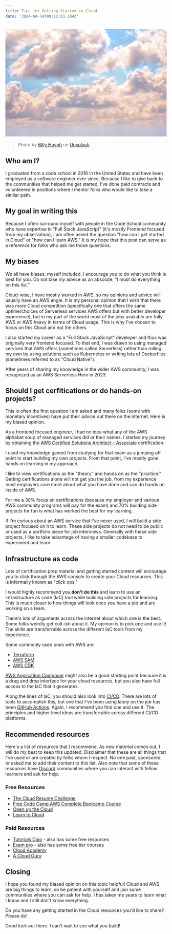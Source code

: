 ```yaml
---
title: Tips for Getting Started in Cloud
date: '2024-04-14T09:12:03.284Z'
---
```


![Clouds Image](./clouds.jpg)

> Photo by <a href="https://unsplash.com/@billy_huy?utm_content=creditCopyText&utm_medium=referral&utm_source=unsplash">Billy Huynh</a> on <a href="https://unsplash.com/photos/cloudy-sky-at-daytime-v9bnfMCyKbg?utm_content=creditCopyText&utm_medium=referral&utm_source=unsplash">Unsplash</a>

## Who am I?

I graduated from a code school in 2016 in the United States and have been employed as a software engineer ever since. Because I like to give back to the communities that helped me get started, I've done paid contracts and volunteered in positions where I mentor folks who would like to take a similar path.

## My goal in writing this

Because I often surround myself with people in the Code School community who have expertise in "Full Stack JavaScript" (it's mostly Frontend focused from my observation), I am often asked the question "how can I get started in Cloud" or "how can I learn AWS." It is my hope that this post can serve as a reference for folks who ask me those questions.

## My biases

We all have biases, myself included. I encourage you to do what you think is best for you. Do not take my advice as an absolute, "I must do everything on this list."

Cloud-wise, I have mostly worked in AWS, so my opinions and advice will usually have an AWS angle. It is my personal opinion that I wish that there was more Cloud competition (specifically one that offers the same uptime/choices of Serverless services AWS offers but with better developer experience), but in my part of the world most of the jobs available are fully AWS or AWS heavy in terms of Cloud usage. This is why I've chosen to focus on this Cloud and not the others.

I also started my career as a "Full Stack JavaScript" developer and thus was originally very frontend focused. To that end, I was drawn to using managed services that AWS offers (sometimes called Serverless) rather than rolling my own by using solutions such as Kubernetes or writing lots of Dockerfiles (sometimes referred to as "Cloud Native").

After years of sharing my knowledge in the wider AWS community, I was recognized as an AWS Serverless Hero in 2023.

## Should I get cerfitications or do hands-on projects?

This is often the first question I am asked and many folks (some with monetary incentives) have put their advice out there on the internet. Here is my biased opinion.

As a frontend focused engineer, I had no idea what any of the AWS alphabet soup of managed services did or their names. I started my journey by obtaining the [AWS Certified Solutions Architect - Associate](https://aws.amazon.com/certification/certified-solutions-architect-associate/) certification.

I used my knowledge gained from studying for that exam as a jumping off point to start building my own projects. From that point, I've mostly gone hands on learning in my approach.

I like to view certifications as the "theory" and hands on as the "practice." Getting certifications alone will not get you the job, from my experience most employers care more about what you have done and can do hands on inside of AWS.

For me a 30% focus on certifications (because my employer and various AWS community programs will pay for the exam) and 70% building side projects for fun is what has worked the best for my learning.

If I'm curious about an AWS service that I've never used, I will build a side project focused on it to learn. These side projects do not need to be public or used as a portfolio piece for job interviews. Generally with these side projects, I like to take advantage of having a smaller codebase to experiment and learn.

## Infrastructure as code

Lots of certification prep material and getting started content will encourage you to click through the AWS console to create your Cloud resources. This is informally known as "click ops."

I would highly recommend you **don't do this** and learn to use an infrastructure as code (IaC) tool while building side projects for learning. This is much closer to how things will look once you have a job and are working on a team.

There's lots of arguments across the internet about which one is the best. Some folks weirdly get cult-ish about it. My opinion is to pick one and use it! The skills are transferrable across the different IaC tools from my experience.

Some commonly used ones with AWS are:

- [Terraform](https://www.terraform.io/)
- [AWS SAM](https://aws.amazon.com/serverless/sam/)
- [AWS CDK](https://aws.amazon.com/cdk/)

[AWS Application Composer](https://aws.amazon.com/application-composer/) might also be a good starting point because it is a drag and drop interface for your cloud resources, but you also have full access to the IaC that it generates.

Along the lines of IaC, you should also look into [CI/CD](https://martinfowler.com/articles/continuousIntegration.html). There are lots of tools to accomplish this, but one that I've been using lately on the job has been [GitHub Actions](https://github.com/features/actions). Again, I recommend you find one and use it. The principles and higher level ideas are transferrable across different CI/CD platforms.

## Recommended resources

Here's a list of resources that I recommend. As new material comes out, I will do my best to keep this updated. Disclaimer that these are all things that I've used or are created by folks whom I respect. No one paid, sponsored, or asked me to add their content to this list. Also note that some of these resources have [Discord](https://discord.com/) communities where you can interact with fellow learners and ask for help.

### Free Resources

- [The Cloud Resume Challenge](https://cloudresumechallenge.dev/)
- [Free Code Camp AWS Complete Bootcamp Course](https://www.youtube.com/watch?v=zA8guDqfv40)
- [Open up the Cloud](https://openupthecloud.com/)
- [Learn to Cloud](https://learntocloud.guide/)

### Paid Resources

- [Tutorials Dojo](https://tutorialsdojo.com/) - also has some free resources
- [Exam pro](https://www.exampro.co/) - also has some free tier courses
- [Cloud Academy](https://cloudacademy.com/)
- [A Cloud Guru](https://www.pluralsight.com/cloud-guru)

## Closing

I hope you found my biased opinion on this topic helpful! Cloud and AWS are big things to learn, so be patient with yourself and join some communities where you can ask for help. I has taken me years to learn what I know and I still don't know everything.

Do you have any getting started in the Cloud resources you'd like to share? Please do!

Good luck out there. I can't wait to see what you build!

